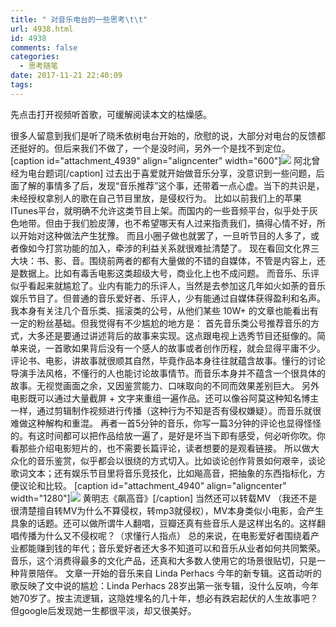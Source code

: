 ```yaml
---
title: " 对音乐电台的一些思考\t\t"
url: 4938.html
id: 4938
comments: false
categories:
  - 思考随笔
date: 2017-11-21 22:40:09
tags:
---
```


先点击打开视频听首歌，可缓解阅读本文的枯燥感。

 很多人留意到我们是听了晓禾依树电台开始的，欣慰的说，大部分对电台的反馈都还挺好的。但后来我们不做了，一个是没时间，另外一个是找不到定位。 \[caption id="attachment_4939" align="aligncenter" width="600"\][![](../../../images/2017/11/douban_fm.png)](../../../images/2017/11/douban_fm.png) 阿北曾经为电台题词\[/caption\] 过去出于喜爱就开始做音乐分享，没意识到一些问题，后面了解的事情多了后，发现“音乐推荐”这个事，还带着一点心虚。当下的共识是，未经授权拿别人的歌在自己节目里放，是侵权行为。 比如以前我们上的苹果ITunes平台，就明确不允许这类节目上架。而国内的一些音频平台，似乎处于灰色地带。但由于我们脸皮薄，也不希望哪天有人过来指责我们，搞得心情不好，所以开始对这种做法产生犹豫。 而且小圈子做也就罢了，一旦听节目的人多了，或者像如今打赏功能的加入，牵涉的利益关系就很难扯清楚了。 现在看回文化界三大块：书、影、音。围绕前两者的都有大量做的不错的自媒体，不管是内容上，还是数据上。比如有毒舌电影这类超级大号，商业化上也不成问题。 而音乐、乐评似乎看起来就尴尬了。业内有能力的乐评人，当然是去参加这几年如火如荼的音乐娱乐节目了。但普通的音乐爱好者、乐评人，少有能通过自媒体获得盈利和名声。 我本身有关注几个音乐类、摇滚类的公号，从他们某些 10W+ 的文章也能看出有一定的粉丝基础。但我觉得有不少尴尬的地方是： 首先音乐类公号推荐音乐的方式，大多还是要通过讲述背后的故事来实现。这点跟电视上选秀节目还挺像的。简单来说，一首歌如果背后没有一个感人的故事或者创作历程，就会显得平庸不少。 评论书、电影，讲故事就很顺其自然，毕竟作品本身往往就蕴含故事。懂行的讨论导演手法风格，不懂行的人也能讨论故事情节。而音乐本身并不蕴含一个很具体的故事。无视觉画面之余，又因鉴赏能力、口味取向的不同而效果差别巨大。 另外电影既可以通过大量截屏 + 文字来重组一遍作品。还可以像谷阿莫这种知名博主一样，通过剪辑制作视频进行传播（这种行为不知是否有侵权嫌疑）。而音乐就很难做这种解构和重混。 再者一首5分钟的音乐，你写一篇3分钟的评论也显得怪怪的。有这时间都可以把作品给放一遍了，是好是坏当下即有感受，何必听你吹。你看那些介绍电影短片的，也不需要长篇评论，读者想要的是观看链接。 所以做大众化的音乐鉴赏，似乎都会以很绕的方式切入。比如谈论创作背景如何艰辛，谈论歌词文本；还有娱乐节目里将音乐竞技化，比如飚高音，把抽象的东西指标化，方便议论和比较。 \[caption id="attachment_4940" align="aligncenter" width="1280"\][![](../../../images/2017/11/maxresdefault.jpg)](../../../images/2017/11/maxresdefault.jpg) 黄明志《飙高音》\[/caption\] 当然还可以转载MV （我还不是很清楚擅自转MV为什么不算侵权，转mp3就侵权），MV本身类似小电影，会产生具象的话题。还可以做所谓牛人翻唱，豆瓣还真有些音乐人是这样出名的。这样翻唱传播为什么又不侵权呢？（求懂行人指点） 总的来说，在电影爱好者围绕着产业都能赚到钱的年代；音乐爱好者还大多不知道可以和音乐从业者如何共同繁荣。音乐，这个消费得最多的文化产品，还真和大多数人使用它的场景很贴切，只是一种背景陪伴。 文章一开始的音乐来自 Linda Perhacs 今年的新专辑。这首动听的歌反映了文中说的尴尬：Linda Perhacs 28岁出第一张专辑，没什么反响，今年她70岁了。按主流逻辑，这隐姓埋名的几十年，想必有跌宕起伏的人生故事吧？ 但google后发现她一生都很平淡，却又很美好。